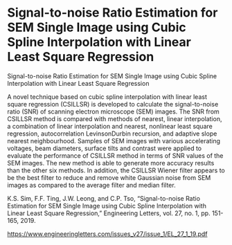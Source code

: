 # Signal-to-noise Ratio Estimation for SEM Single Image using Cubic Spline Interpolation with Linear Least Square Regression 

Signal-to-noise Ratio Estimation for SEM Single Image using Cubic Spline Interpolation with Linear Least Square Regression 

A novel technique based on cubic spline interpolation with linear least square regression (CSILLSR) is developed to calculate the signal-to-noise ratio (SNR) of scanning electron microscope (SEM) images. The SNR from CSILLSR method is compared with methods of nearest, linear interpolation, a combination of linear interpolation and nearest, nonlinear least square regression, autocorrelation LevinsonDurbin recursion, and adaptive slope nearest neighbourhood. Samples of SEM images with various accelerating voltages, beam diameters, surface tilts and contrast were applied to evaluate the performance of CSILLSR method in terms of SNR values of the SEM images. The new method is able to generate more accuracy results than the other six methods. In addition, the CSILLSR Wiener filter appears to be the best filter to reduce and remove white Gaussian noise from SEM images as compared to the average filter and median filter.

K.S. Sim, F.F. Ting, J.W. Leong, and C.P. Tso, “Signal-to-noise Ratio Estimation for SEM Single Image using Cubic Spline Interpolation with Linear Least Square Regression,” Engineering Letters, vol. 27, no. 1,
pp. 151-165, 2019.

https://www.engineeringletters.com/issues_v27/issue_1/EL_27_1_19.pdf

